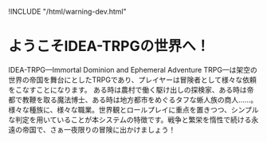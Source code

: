 !INCLUDE "/html/warning-dev.html"
# ようこそIDEA-TRPGの世界へ！
IDEA-TRPG—Immortal Dominion and Ephemeral Adventure TRPG—は架空の世界の帝国を舞台にとしたTRPGであり、プレイヤーは冒険者として様々な依頼をこなすことになります。
ある時は農村で働く駆け出しの探検家、ある時は帝都で教鞭を取る魔法博士、ある時は地方都市をめぐるタフな蜥人族の商人……。様々な種族に、様々な職業。世界観とロールプレイに重点を置きつつ、シンプルな判定を用いていることが本システムの特徴です。戦争と繁栄を惰性で続ける永遠の帝国で、さぁ一夜限りの冒険に出かけましょう！
